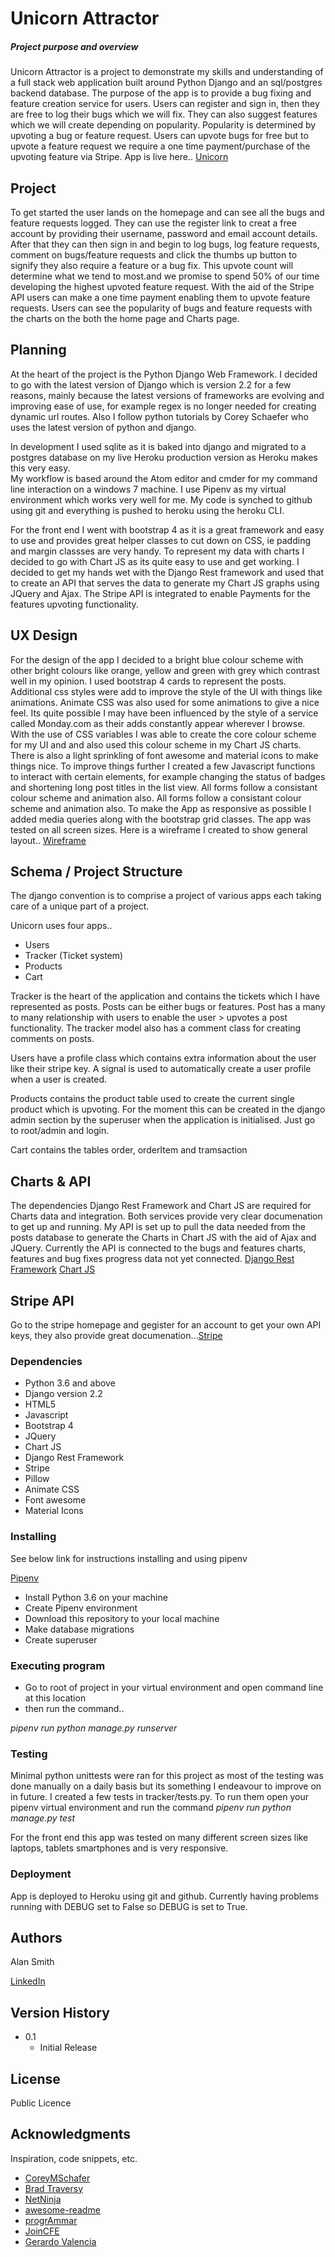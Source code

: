 # Unicorn Attractor

##### Project purpose and overview
Unicorn Attractor is a project to demonstrate my skills and understanding of a full stack web application built around Python Django and an sql/postgres backend database.  The purpose of the app is to provide a bug fixing and feature creation service for users. Users can register and sign in, then they are free to log their bugs which we will fix.  They can also suggest features which we will create depending on popularity.  Popularity is determined by upvoting a bug or feature request. Users can upvote bugs for free but to upvote a feature request we require a one time payment/purchase of the upvoting feature via Stripe.
App is live here..   [Unicorn](https://p5tracker.herokuapp.com/)

## Project

To get started the user lands on the homepage and can see all the bugs and feature requests logged.  They can use the register link to creat a free account by providing their username, password and email account details.  After that they can then sign in and begin to log bugs, log feature requests, comment on bugs/feature requests and click the thumbs up button to signify they also require a feature or a bug fix.  This upvote count will determine what we tend to most.and we promise to spend 50% of our time developing the highest upvoted feature request.  With the aid of the Stripe API users can make a one time payment enabling them to upvote feature requests.
Users can see the popularity of bugs and feature requests with the charts on the both the home page and Charts page.

## Planning

At the heart of the project is the Python Django Web Framework.  I decided to go with the latest version of Django which is version 2.2 for a few reasons, mainly because the latest versions of frameworks are evolving and improving ease of use, for example regex is no longer needed for creating dynamic url routes.  Also I follow python tutorials by Corey Schaefer who uses the latest version of python and django.

In development I used sqlite as it is baked into django and migrated to a postgres database on my live Heroku production version as Heroku makes this very easy.  
My workflow is based around the Atom editor and cmder for my command line interaction on a windows 7 machine.  I use Pipenv as my virtual environment which works very well for me.  My code is synched to github using git and everything is pushed to heroku using the heroku CLI.

For the front end I went with bootstrap 4 as it is a great framework and easy to use and provides great helper classes to cut down on CSS, ie padding and margin classses are very handy.  To represent my data with charts I decided to go with Chart JS as its quite easy to use and get working.  I decided to get my hands wet with the Django Rest framework and used that to create an API that serves the data to generate my Chart JS graphs using JQuery and Ajax. The Stripe API is integrated to enable Payments for the features upvoting functionality.

## UX Design
For the design of the app I decided to a bright blue colour scheme with other bright colours like orange, yellow and green with grey which contrast well in my opinion.  I used bootstrap 4 cards to represent the posts.  Additional css styles were add to improve the style of the UI with things like animations.  Animate CSS was also used for some animations to give a nice feel.  Its quite possible I may have been influenced by the style of a service called Monday.com as their adds constantly appear wherever I browse.  With the use of CSS variables I was able to create the core colour scheme for my UI and and also used this colour scheme in my Chart JS charts.  There is also a light sprinkling of font awesome and material icons to make things nice.  To improve things further I created a few Javascript functions to interact with certain elements, for example changing the status of badges and shortening long post titles in the list view.  All forms follow a consistant colour scheme and animation also.  All forms follow a consistant colour scheme and animation also. To make the App as responsive as possible I added media queries along with the bootstrap grid classes.  The app was tested on all screen sizes. Here is a wireframe I created to show general layout..
[Wireframe](https://wireframe.cc/zqvdjD)

## Schema / Project Structure
The django convention is to comprise a project of various apps each taking care of a unique part of a project.

Unicorn uses four apps..

* Users
* Tracker (Ticket system)
* Products
* Cart

Tracker is the heart of the application and contains the tickets which I have represented as posts.  Posts can be either bugs or features.  Post has a many to many relationship with users to enable the user > upvotes a post functionality.  The tracker model also has a comment class for creating comments on posts.

Users have a profile class which contains extra information about the user like their stripe key.  A signal is used to automatically create a user profile when a user is created.

Products contains the product table used to create the current single product which is upvoting.  For the moment this can be created in the django admin section by the superuser when the application is initialised.  Just go to root/admin and login.

Cart contains the tables order, orderItem and tramsaction

## Charts & API
The dependencies Django Rest Framework and Chart JS are required for Charts data and integration.  Both services provide very clear documenation to get up and running.  My API is set up to pull the data needed from the posts database to generate the Charts in Chart JS with the aid of Ajax and JQuery.  Currently the API is connected to the bugs and features charts, features and bug fixes progress data not yet connected.
[Django Rest Framework](https://www.django-rest-framework.org)
[Chart JS](https://www.chartjs.org/)

## Stripe API
Go to the stripe homepage and gegister for an account to get your own API keys, they also provide great documenation...[Stripe](https://stripe.com/docs/api)


### Dependencies

* Python 3.6 and above
* Django version 2.2
* HTML5
* Javascript
* Bootstrap 4
* JQuery
* Chart JS
* Django Rest Framework
* Stripe
* Pillow
* Animate CSS
* Font awesome
* Material Icons

### Installing

See below link for instructions installing and using pipenv

[Pipenv](https://pipenv.readthedocs.io/en/latest/basics/#example-pipfile-pipfile-lock)

* Install Python 3.6 on your machine
* Create Pipenv environment
* Download this repository to your local machine
* Make database migrations
* Create superuser

### Executing program

* Go to root of project in your virtual environment and open command line at this location
* then run the command..

*pipenv run python manage.py runserver*


### Testing
Minimal python unittests were ran for this project as most of the testing was done manually on a daily basis but its something I endeavour to improve on in future.  I created a few tests in tracker/tests.py.  To run them open your pipenv virtual environment and run the command *pipenv run python manage.py test*

For the front end this app was tested on many different screen sizes like laptops, tablets smartphones and is very responsive.

### Deployment
App is deployed to Heroku using git and github.
Currently having problems running with DEBUG set to False so DEBUG is set to True.

## Authors

Alan Smith  

[LinkedIn](https://www.linkedin.com/in/alanhbv/)

## Version History

* 0.1
    * Initial Release

## License

Public Licence

## Acknowledgments

Inspiration, code snippets, etc.
* [CoreyMSchafer](https://github.com/CoreyMSchafer)
* [Brad Traversy](https://www.traversymedia.com)
* [NetNinja](https://www.thenetninja.co.uk/)
* [awesome-readme](https://github.com/matiassingers/awesome-readme)
* [progrAmmar](https://jsfiddle.net/3bu8fxnp/9/)
* [JoinCFE](https://www.codingforentrepreneurs.com/)
* [Gerardo Valencia](https://codepen.io/grardovr/pen/rJQWLN)
